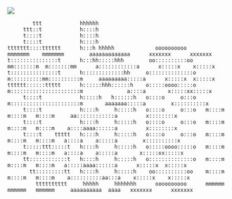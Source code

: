 <a href="https://996.icu"><img src="https://img.shields.io/badge/link-996.icu-red.svg"></a>

            ttt            hhhhhh 
         ttt::t            h::::h 
         t::::t            h::::h 
         t::::t            h::::h 
    ttttttt::::tttttt      h:::h hhhhh             oooooooooo         mmmmmmm    mmmmmmm        aaaaaaaaaaaaa      xxxxxxx      xxxxxxx
    t:::::::::::::::t      h:::hh:::::hhh        oo::::::::::oo     mm:::::::m  m:::::::mm      a::::::::::::a      x:::::x    x:::::x
    t:::::::::::::::t      h:::::::::::::hh     o::::::::::::::o   m::::::::::mm::::::::::m     aaaaaaaaa:::::a      x:::::x  x:::::x
    tttttt::::::ttttt      h::::::hhh::::::h    o:::::oooo:::::o   m::::::::::::::::::::::m              a::::a       x:::::xx:::::x
         t::::t            h:::::h   h::::::h   o::::o     o:::o   m::::::::::::::::::::::m       aaaaaaa:::::a        x::::::::::x
         t::::t            h::::h     h:::::h   o::::o     o:::o   m::::m   m::::m   m::::m     aa::::::::::::a         x::::::::x
         t::::t            h::::h     h:::::h   o::::o     o:::o   m::::m   m::::m   m::::m    a::::aaaa::::::a         x::::::::x
         t::::t    ttttt   h::::h     h:::::h   o::::o     o:::o   m::::m   m::::m   m::::m   a::::a    a:::::a        x::::::::::x
         t:::::ttt:::::t   h::::h     h:::::h   o:::::oooo:::::o   m::::m   m::::m   m::::m   a::::a    a:::::a       x:::::xx:::::x
         tt::::::::::::t   h::::h     h:::::h   o::::::::::::::o   m::::m   m::::m   m::::m   a:::::aaaa::::::a      x:::::x  x:::::x
           tt:::::::::tt   h::::h     h:::::h    oo::::::::::oo    m::::m   m::::m   m::::m    a::::::::::aa:::a    x:::::x    x:::::x
             tttttttttt     hhhhh     hhhhhhh      oooooooooo      mmmmmm   mmmmmm   mmmmmm     aaaaaaaaaa  aaaa   xxxxxxx      xxxxxxx

